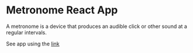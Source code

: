 # Metronome React App

A metronome is a device that produces an audible click or other sound at a regular intervals.

See app using the <a href = "https://metronome-react-app.herokuapp.com/" target = "_blank"> link <a/> 
